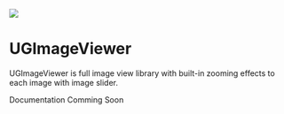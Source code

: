 [![](https://jitpack.io/v/haseebazeem15/UGImageViewer.svg)](https://jitpack.io/#haseebazeem15/UGImageViewer)

# UGImageViewer
UGImageViewer is full image view library with built-in zooming effects to each image with image slider.

Documentation Comming Soon
